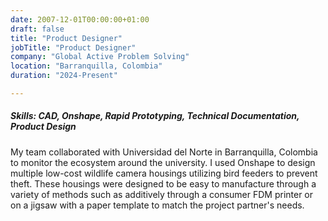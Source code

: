 ```yaml
---
date: 2007-12-01T00:00:00+01:00
draft: false
title: "Product Designer"
jobTitle: "Product Designer"
company: "Global Active Problem Solving"
location: "Barranquilla, Colombia"
duration: "2024-Present"

---
```

##### Skills: CAD, Onshape, Rapid Prototyping, Technical Documentation, Product Design

My team collaborated with Universidad del Norte in Barranquilla, Colombia to monitor the ecosystem around the university. I used Onshape to design multiple low-cost wildlife camera housings utilizing bird feeders to prevent theft. These housings were designed to be easy to manufacture through a variety of methods such as additively through a consumer FDM printer or on a jigsaw with a paper template to match the project partner's needs.